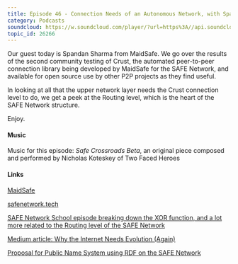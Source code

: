 ```yaml
---
title: Episode 46 - Connection Needs of an Autonomous Network, with Spandan Sharma
category: Podcasts
soundcloud: https://w.soundcloud.com/player/?url=https%3A//api.soundcloud.com/tracks/529616478
topic_id: 26266
---
```


Our guest today is Spandan Sharma from MaidSafe. We go over the results of the second community testing of Crust, the automated peer-to-peer connection library being developed by MaidSafe for the SAFE Network, and available for open source use by other P2P projects as they find useful. 

In looking at all that the upper network layer needs the Crust connection level to do, we get a peek at the Routing level, which is the heart of the SAFE Network structure. 

Enjoy.


#### Music

Music for this episode: *Safe Crossroads Beta*, an original piece composed and performed by Nicholas Koteskey of Two Faced Heroes

#### Links

[MaidSafe](http://maidsafe.net)

[safenetwork.tech](https://safenetwork.tech)

[SAFE Network School episode breaking down the XOR function, and a lot more related to the Routing level of the SAFE Network](https://safecrossroads.net/podcasts/episode-21-class-iv-reaching-bedrock/)

[Medium article: Why the Internet Needs Evolution (Again)](https://medium.com/safenetwork/why-the-internet-needs-to-evolve-again-88b13bd5a58a)

[Proposal for Public Name System using RDF on the SAFE Network](https://github.com/joshuef/rfcs/blob/PnsAndResolveableMap/text/0000-RDF-for-public-name-resolution/0000-RDF-for-public-name-resolution.md)

